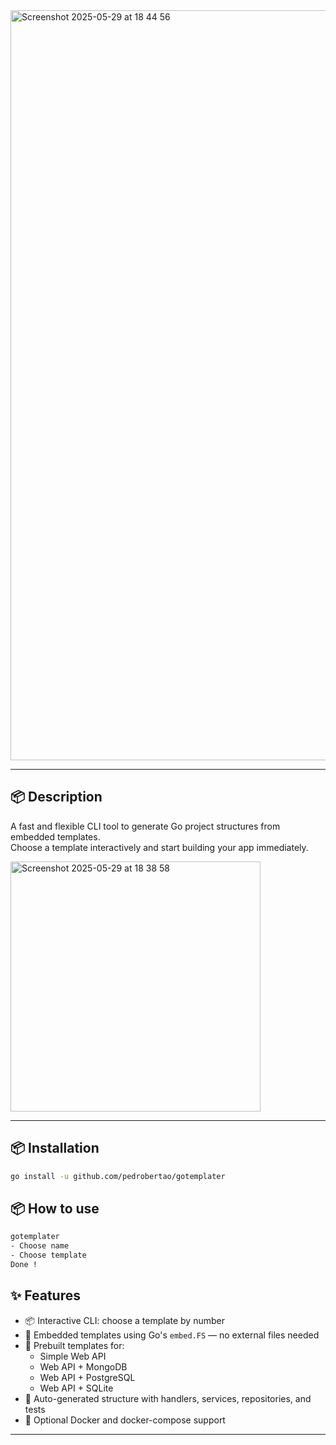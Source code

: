 <img width="1200" alt="Screenshot 2025-05-29 at 18 44 56" src="https://github.com/user-attachments/assets/a44f3171-c983-47d5-8d49-13da7ad62bec" />

---
## 📦 Description

A fast and flexible CLI tool to generate Go project structures from embedded templates.  
Choose a template interactively and start building your app immediately.

<img width="400" alt="Screenshot 2025-05-29 at 18 38 58" src="https://github.com/user-attachments/assets/4ebf89ae-f7c0-4909-b7e9-098f064f1b65" />

---

## 📦 Installation

```bash
go install -u github.com/pedrobertao/gotemplater
```

## 📦 How to use

```bash
gotemplater
- Choose name
- Choose template
Done !
```

## ✨ Features

- 📦 Interactive CLI: choose a template by number
- 🔐 Embedded templates using Go's `embed.FS` — no external files needed
- 📁 Prebuilt templates for:
  - Simple Web API
  - Web API + MongoDB
  - Web API + PostgreSQL
  - Web API + SQLite
- 🧪 Auto-generated structure with handlers, services, repositories, and tests
- 🐳 Optional Docker and docker-compose support

---
